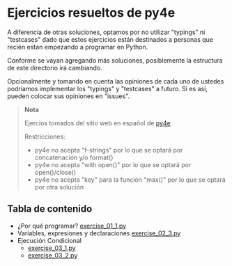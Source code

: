 # Ejercicios resueltos de py4e

A diferencia de otras soluciones, optamos por no utilizar
"typings" ni "testcases" dado que estos ejercicios están destinados
a personas que recién estan empezando a programar en Python.

Conforme se vayan agregando más soluciones, posiblemente la estructura
de este directorio irá cambiando.

Opcionalmente y tomando en cuenta las opiniones de cada uno de
ustedes podríamos implementar los "typings" y "testcases" a futuro. Si
es así, pueden colocar sus opiniones en "issues".

> **Nota**
>
> Ejercios tomados del sitio web en español de [py4e][1]
>
> Restricciones:
>
> * py4e no acepta "f-strings" por lo que se optará por concatenación
>     y/o format()
> * py4e no acepta "with open()" por lo que se optará por open()/close()
> * py4e no acepta "key" para la función "max()" por lo que se optará
>     por otra solución

[1]: https://es.py4e.com/lessons

## Tabla de contenido

* ¿Por qué programar? [exercise_01_1.py](exercise_01_1.py)
* Variables, expresiones y declaraciones [exercise_02_3.py](exercise_02_3.py)
* Ejecución Condicional
  * [exercise_03_1.py](exercise_03_1.py)
  * [exercise_03_2.py](exercise_03_3.py)